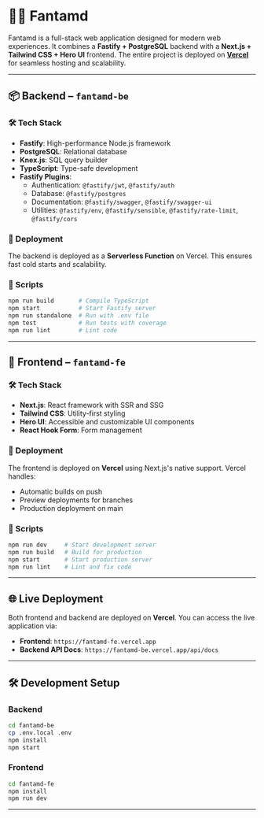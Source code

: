 
# 🧙‍♂️ Fantamd

Fantamd is a full-stack web application designed for modern web experiences. It combines a **Fastify + PostgreSQL** backend with a **Next.js + Tailwind CSS + Hero UI** frontend. The entire project is deployed on **[Vercel](https://vercel.com/)** for seamless hosting and scalability.

---

## 📦 Backend – `fantamd-be`

### 🛠 Tech Stack

- **Fastify**: High-performance Node.js framework
- **PostgreSQL**: Relational database
- **Knex.js**: SQL query builder
- **TypeScript**: Type-safe development
- **Fastify Plugins**:
  - Authentication: `@fastify/jwt`, `@fastify/auth`
  - Database: `@fastify/postgres`
  - Documentation: `@fastify/swagger`, `@fastify/swagger-ui`
  - Utilities: `@fastify/env`, `@fastify/sensible`, `@fastify/rate-limit`, `@fastify/cors`

### 🚀 Deployment

The backend is deployed as a **Serverless Function** on Vercel. This ensures fast cold starts and scalability.

### 🔧 Scripts

```bash
npm run build       # Compile TypeScript
npm start           # Start Fastify server
npm run standalone  # Run with .env file
npm test            # Run tests with coverage
npm run lint        # Lint code
```

---

## 🎨 Frontend – `fantamd-fe`

### 🛠 Tech Stack

- **Next.js**: React framework with SSR and SSG
- **Tailwind CSS**: Utility-first styling
- **Hero UI**: Accessible and customizable UI components
- **React Hook Form**: Form management

### 🚀 Deployment

The frontend is deployed on **Vercel** using Next.js's native support. Vercel handles:

- Automatic builds on push
- Preview deployments for branches
- Production deployment on main

### 🔧 Scripts

```bash
npm run dev     # Start development server
npm run build   # Build for production
npm start       # Start production server
npm run lint    # Lint and fix code
```

---

## 🌐 Live Deployment

Both frontend and backend are deployed on **Vercel**. You can access the live application via:

- **Frontend**: `https://fantamd-fe.vercel.app`
- **Backend API Docs**: `https://fantamd-be.vercel.app/api/docs`

---

## 🛠 Development Setup

### Backend

```bash
cd fantamd-be
cp .env.local .env
npm install
npm start
```

### Frontend

```bash
cd fantamd-fe
npm install
npm run dev
```

---
